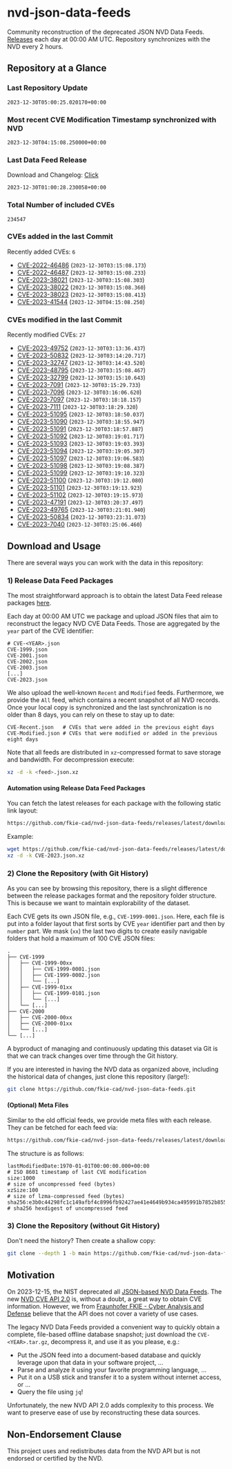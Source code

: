 # nvd-json-data-feeds

Community reconstruction of the deprecated JSON NVD Data Feeds. 
[Releases](https://github.com/fkie-cad/nvd-json-data-feeds/releases/latest) each day at 00:00 AM UTC.
Repository synchronizes with the NVD every 2 hours.

## Repository at a Glance

### Last Repository Update

```plain
2023-12-30T05:00:25.020170+00:00
```

### Most recent CVE Modification Timestamp synchronized with NVD

```plain
2023-12-30T04:15:08.250000+00:00
```

### Last Data Feed Release

Download and Changelog: [Click](https://github.com/fkie-cad/nvd-json-data-feeds/releases/latest)

```plain
2023-12-30T01:00:28.230058+00:00
```

### Total Number of included CVEs

```plain
234547
```

### CVEs added in the last Commit

Recently added CVEs: `6`

* [CVE-2022-46486](CVE-2022/CVE-2022-464xx/CVE-2022-46486.json) (`2023-12-30T03:15:08.173`)
* [CVE-2022-46487](CVE-2022/CVE-2022-464xx/CVE-2022-46487.json) (`2023-12-30T03:15:08.233`)
* [CVE-2023-38021](CVE-2023/CVE-2023-380xx/CVE-2023-38021.json) (`2023-12-30T03:15:08.303`)
* [CVE-2023-38022](CVE-2023/CVE-2023-380xx/CVE-2023-38022.json) (`2023-12-30T03:15:08.360`)
* [CVE-2023-38023](CVE-2023/CVE-2023-380xx/CVE-2023-38023.json) (`2023-12-30T03:15:08.413`)
* [CVE-2023-41544](CVE-2023/CVE-2023-415xx/CVE-2023-41544.json) (`2023-12-30T04:15:08.250`)


### CVEs modified in the last Commit

Recently modified CVEs: `27`

* [CVE-2023-49752](CVE-2023/CVE-2023-497xx/CVE-2023-49752.json) (`2023-12-30T03:13:36.437`)
* [CVE-2023-50832](CVE-2023/CVE-2023-508xx/CVE-2023-50832.json) (`2023-12-30T03:14:20.717`)
* [CVE-2023-32747](CVE-2023/CVE-2023-327xx/CVE-2023-32747.json) (`2023-12-30T03:14:43.520`)
* [CVE-2023-48795](CVE-2023/CVE-2023-487xx/CVE-2023-48795.json) (`2023-12-30T03:15:08.467`)
* [CVE-2023-32799](CVE-2023/CVE-2023-327xx/CVE-2023-32799.json) (`2023-12-30T03:15:10.643`)
* [CVE-2023-7091](CVE-2023/CVE-2023-70xx/CVE-2023-7091.json) (`2023-12-30T03:15:29.733`)
* [CVE-2023-7096](CVE-2023/CVE-2023-70xx/CVE-2023-7096.json) (`2023-12-30T03:16:06.620`)
* [CVE-2023-7097](CVE-2023/CVE-2023-70xx/CVE-2023-7097.json) (`2023-12-30T03:18:18.157`)
* [CVE-2023-7111](CVE-2023/CVE-2023-71xx/CVE-2023-7111.json) (`2023-12-30T03:18:29.320`)
* [CVE-2023-51095](CVE-2023/CVE-2023-510xx/CVE-2023-51095.json) (`2023-12-30T03:18:50.037`)
* [CVE-2023-51090](CVE-2023/CVE-2023-510xx/CVE-2023-51090.json) (`2023-12-30T03:18:55.947`)
* [CVE-2023-51091](CVE-2023/CVE-2023-510xx/CVE-2023-51091.json) (`2023-12-30T03:18:57.887`)
* [CVE-2023-51092](CVE-2023/CVE-2023-510xx/CVE-2023-51092.json) (`2023-12-30T03:19:01.717`)
* [CVE-2023-51093](CVE-2023/CVE-2023-510xx/CVE-2023-51093.json) (`2023-12-30T03:19:03.393`)
* [CVE-2023-51094](CVE-2023/CVE-2023-510xx/CVE-2023-51094.json) (`2023-12-30T03:19:05.307`)
* [CVE-2023-51097](CVE-2023/CVE-2023-510xx/CVE-2023-51097.json) (`2023-12-30T03:19:06.583`)
* [CVE-2023-51098](CVE-2023/CVE-2023-510xx/CVE-2023-51098.json) (`2023-12-30T03:19:08.387`)
* [CVE-2023-51099](CVE-2023/CVE-2023-510xx/CVE-2023-51099.json) (`2023-12-30T03:19:10.323`)
* [CVE-2023-51100](CVE-2023/CVE-2023-511xx/CVE-2023-51100.json) (`2023-12-30T03:19:12.080`)
* [CVE-2023-51101](CVE-2023/CVE-2023-511xx/CVE-2023-51101.json) (`2023-12-30T03:19:13.923`)
* [CVE-2023-51102](CVE-2023/CVE-2023-511xx/CVE-2023-51102.json) (`2023-12-30T03:19:15.973`)
* [CVE-2023-47191](CVE-2023/CVE-2023-471xx/CVE-2023-47191.json) (`2023-12-30T03:20:37.497`)
* [CVE-2023-49765](CVE-2023/CVE-2023-497xx/CVE-2023-49765.json) (`2023-12-30T03:21:01.940`)
* [CVE-2023-50834](CVE-2023/CVE-2023-508xx/CVE-2023-50834.json) (`2023-12-30T03:23:31.073`)
* [CVE-2023-7040](CVE-2023/CVE-2023-70xx/CVE-2023-7040.json) (`2023-12-30T03:25:06.460`)


## Download and Usage

There are several ways you can work with the data in this repository:

### 1) Release Data Feed Packages

The most straightforward approach is to obtain the latest Data Feed release packages [here](https://github.com/fkie-cad/nvd-json-data-feeds/releases/latest).

Each day at 00:00 AM UTC we package and upload JSON files that aim to reconstruct the legacy NVD CVE Data Feeds.
Those are aggregated by the `year` part of the CVE identifier:

```
# CVE-<YEAR>.json
CVE-1999.json
CVE-2001.json
CVE-2002.json
CVE-2003.json
[...]
CVE-2023.json
```

We also upload the well-known `Recent` and `Modified` feeds.
Furthermore, we provide the `All` feed, which contains a recent snapshot of all NVD records.
Once your local copy is synchronized and the last synchronization is no older than 8 days, you can rely on these to stay up to date:

```plain
CVE-Recent.json   # CVEs that were added in the previous eight days
CVE-Modified.json # CVEs that were modified or added in the previous eight days
```

Note that all feeds are distributed in `xz`-compressed format to save storage and bandwidth.
For decompression execute:

```sh
xz -d -k <feed>.json.xz
```


#### Automation using Release Data Feed Packages

You can fetch the latest releases for each package with the following static link layout:

```sh
https://github.com/fkie-cad/nvd-json-data-feeds/releases/latest/download/CVE-<YEAR>.json.xz
```

Example:

```sh
wget https://github.com/fkie-cad/nvd-json-data-feeds/releases/latest/download/CVE-2023.json.xz
xz -d -k CVE-2023.json.xz
```



### 2) Clone the Repository (with Git History)

As you can see by browsing this repository, there is a slight difference between the release packages format and the repository folder structure.
This is because we want to maintain explorability of the dataset.

Each CVE gets its own JSON file, e.g., `CVE-1999-0001.json`.
Here, each file is put into a folder layout that first sorts by CVE `year` identifier part and then by `number` part.
We mask (`xx`) the last two digits to create easily navigable folders that hold a maximum of 100 CVE JSON files:

```plain
.
├── CVE-1999
│   ├── CVE-1999-00xx
│   │   ├── CVE-1999-0001.json
│   │   ├── CVE-1999-0002.json
│   │   └── [...]
│   ├── CVE-1999-01xx
│   │   ├── CVE-1999-0101.json
│   │   └── [...]
│   └── [...]
├── CVE-2000
│   ├── CVE-2000-00xx
│   ├── CVE-2000-01xx
│   └── [...]
└── [...]
```

A byproduct of managing and continuously updating this dataset via Git is that we can track changes over time through the Git history.

If you are interested in having the NVD data as organized above, including the historical data of changes, just clone this repository (large!):

```sh
git clone https://github.com/fkie-cad/nvd-json-data-feeds.git
```

#### (Optional) Meta Files

Similar to the old official feeds, we provide meta files with each release. They can be fetched for each feed via:

```sh
https://github.com/fkie-cad/nvd-json-data-feeds/releases/latest/download/CVE-<YEAR>.meta
```

The structure is as follows:

```plain
lastModifiedDate:1970-01-01T00:00:00.000+00:00                          # ISO 8601 timestamp of last CVE modification
size:1000                                                               # size of uncompressed feed (bytes)
xzSize:100                                                              # size of lzma-compressed feed (bytes)
sha256:e3b0c44298fc1c149afbf4c8996fb92427ae41e4649b934ca495991b7852b855 # sha256 hexdigest of uncompressed feed
```


### 3) Clone the Repository (without Git History)

Don't need the history? Then create a shallow copy:

```sh
git clone --depth 1 -b main https://github.com/fkie-cad/nvd-json-data-feeds.git
```

## Motivation

On 2023-12-15, the NIST deprecated all [JSON-based NVD Data Feeds](https://nvd.nist.gov/vuln/data-feeds#divRetirementBanner-1).
The new [NVD CVE API 2.0](https://nvd.nist.gov/developers/vulnerabilities) is, without a doubt, a great way to obtain CVE information.
However, we from [Fraunhofer FKIE - Cyber Analysis and Defense](https://www.fkie.fraunhofer.de/en/departments/cad.html) believe that the API does not cover a variety of use cases.

The legacy NVD Data Feeds provided a convenient way to quickly obtain a complete, file-based offline database snapshot; just download the `CVE-<YEAR>.tar.gz`, decompress it, and use it as you please, e.g.:

* Put the JSON feed into a document-based database and quickly leverage upon that data in your software project, ...
* Parse and analyze it using your favorite programming language, ...
* Put it on a USB stick and transfer it to a system without internet access, or ...
* Query the file using `jq`!

Unfortunately, the new NVD API 2.0 adds complexity to this process.
We want to preserve ease of use by reconstructing these data sources.

## Non-Endorsement Clause

This project uses and redistributes data from the NVD API but is not endorsed or certified by the NVD.